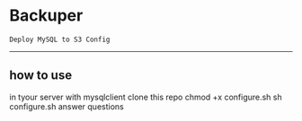 # Backuper
    Deploy MySQL to S3 Config
---

## how to use ##
in tyour server with mysqlclient
clone this repo
chmod +x configure.sh
sh configure.sh
answer questions
